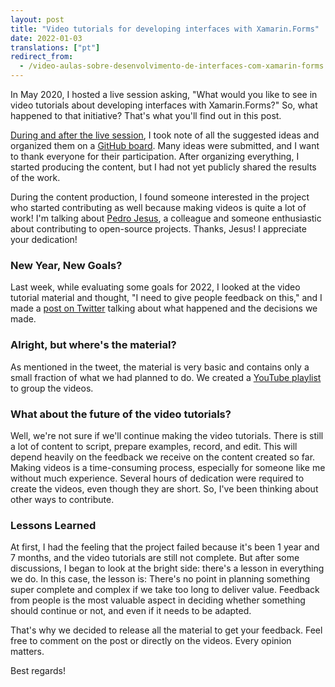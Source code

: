 ```yaml
---
layout: post
title: "Video tutorials for developing interfaces with Xamarin.Forms"
date: 2022-01-03
translations: ["pt"]
redirect_from:
  - /video-aulas-sobre-desenvolvimento-de-interfaces-com-xamarin-forms
---
```


<p class="intro"><span class="dropcap">I</span>n May 2020, I hosted a live session asking, "What would you like to see in video tutorials about developing interfaces with Xamarin.Forms?" So, what happened to that initiative? That's what you'll find out in this post.</p>

[During and after the live session][live], I took note of all the suggested ideas and organized them on a [GitHub board][board]. Many ideas were submitted, and I want to thank everyone for their participation. After organizing everything, I started producing the content, but I had not yet publicly shared the results of the work.

During the content production, I found someone interested in the project who started contributing as well because making videos is quite a lot of work! I'm talking about [Pedro Jesus][pictos], a colleague and someone enthusiastic about contributing to open-source projects. Thanks, Jesus! I appreciate your dedication!

### New Year, New Goals?
Last week, while evaluating some goals for 2022, I looked at the video tutorial material and thought, "I need to give people feedback on this," and I made a [post on Twitter][post-twitter] talking about what happened and the decisions we made.

### Alright, but where's the material?
As mentioned in the tweet, the material is very basic and contains only a small fraction of what we had planned to do. We created a [YouTube playlist][playlist] to group the videos.

### What about the future of the video tutorials?
Well, we're not sure if we'll continue making the video tutorials. There is still a lot of content to script, prepare examples, record, and edit. This will depend heavily on the feedback we receive on the content created so far. Making videos is a time-consuming process, especially for someone like me without much experience. Several hours of dedication were required to create the videos, even though they are short. So, I've been thinking about other ways to contribute.

### Lessons Learned
At first, I had the feeling that the project failed because it's been 1 year and 7 months, and the video tutorials are still not complete. But after some discussions, I began to look at the bright side: there's a lesson in everything we do. In this case, the lesson is: There's no point in planning something super complete and complex if we take too long to deliver value. Feedback from people is the most valuable aspect in deciding whether something should continue or not, and even if it needs to be adapted.

That's why we decided to release all the material to get your feedback. Feel free to comment on the post or directly on the videos. Every opinion matters.

Best regards!

[live]: https://www.youtube.com/watch?v=HXikHeDZ1B4
[board]: https://github.com/ionixjunior/Curso-Interfaces-XamarinForms/projects/1
[pictos]: https://github.com/pictos
[post-twitter]: https://twitter.com/ionixjunior/status/1476642603550576647
[playlist]: https://www.youtube.com/watch?v=kjtEKfvon2k&list=PL6M6J_6V_um-KSpOC9uNt2DIWaawy1TjT